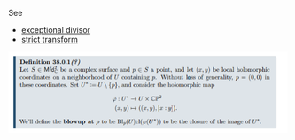 See 

- [exceptional divisor](exceptional%20divisor.md)
- [strict transform](strict%20transform)

![](attachments/Pasted%20image%2020210510013848.png)